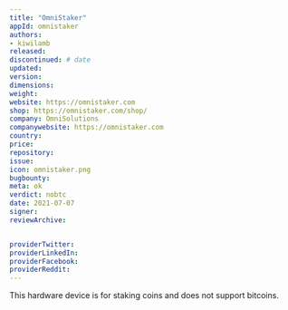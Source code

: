 ```yaml
---
title: "OmniStaker"
appId: omnistaker
authors:
- kiwilamb
released: 
discontinued: # date
updated:
version:
dimensions: 
weight: 
website: https://omnistaker.com
shop: https://omnistaker.com/shop/
company: OmniSolutions
companywebsite: https://omnistaker.com
country: 
price: 
repository: 
issue:
icon: omnistaker.png
bugbounty:
meta: ok
verdict: nobtc
date: 2021-07-07
signer:
reviewArchive:


providerTwitter: 
providerLinkedIn: 
providerFacebook: 
providerReddit: 
---
```


This hardware device is for staking coins and does not support bitcoins.
